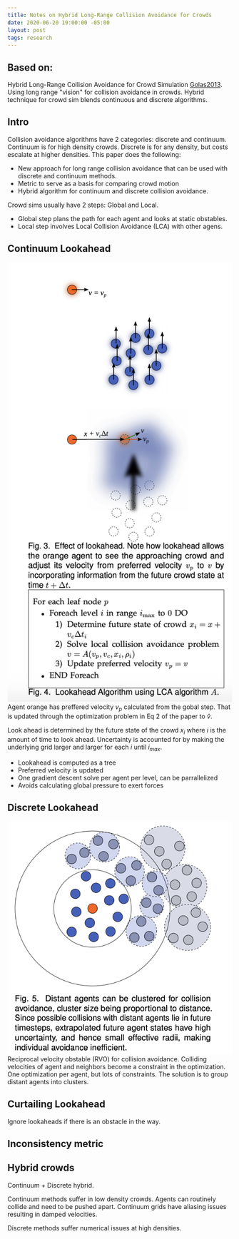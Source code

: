 ```yaml
---
title: Notes on Hybrid Long-Range Collision Avoidance for Crowds
date: 2020-06-20 19:00:00 -05:00 
layout: post
tags: research
---
```


## Based on:
Hybrid Long-Range Collision Avoidance for Crowd Simulation [Golas2013]. Using long range "vision" for collision avoidance in crowds. Hybrid technique for crowd sim blends continuous and discrete algorithms.

## Intro
Collision avoidance algorithms have 2 categories: discrete and continuum. Continuum is for high density crowds. Discrete is for any density, but costs escalate at higher densities.
This paper does the following:
+ New approach for long range collision avoidance that can be used with discrete and continuum methods.
+ Metric to serve as a basis for comparing crowd motion
+ Hybrid algorithm for continuum and discrete collision avoidance.

Crowd sims usually have 2 steps: Global and Local. 
+ Global step plans the path for each agent and looks at static obstables. 
+ Local step involves Local Collision Avoidance (LCA) with other agens.

## Continuum Lookahead
![postimg][Fig3-4]
Agent orange has preffered velocity $v_p$ calculated from the gobal step. That is updated through the optimization problem in Eq 2 of the paper to $\hat{v}$.

Look ahead is determined by the future state of the crowd $x_i$ where $i$ is the amount of time to look ahead. Uncertainty is accounted for by making the underlying grid larger and larger for each $i$ until $i_{max}$.

+ Lookahead is computed as a tree
+ Preferred velocity is updated
+ One gradient descent solve per agent per level, can be parrallelized
+ Avoids calculating global pressure to exert forces

## Discrete Lookahead
![postimg][Fig5]
Reciprocal velocity obstable (RVO) for collision avoidance. Colliding velocities of agent and neighbors become a constraint in the optimization. One optimization per agent, but lots of constraints. The solution is to group distant agents into clusters.

## Curtailing Lookahead
Ignore lookaheads if there is an obstacle in the way.

## Inconsistency metric

## Hybrid crowds
Continuum + Discrete hybrid.

Continuum methods suffer in low density crowds. Agents can routinely collide and need to be pushed apart. Continuum grids have aliasing issues resulting in damped velocities.

Discrete methods suffer numerical issues at high densities.


[Fig3-4]: ../assets/img/20062020-Golas-LongRange/Fig3-4.png
[Fig5]: ../assets/img/20062020-Golas-LongRange/Fig5.png

[Golas2013]: http://gamma.cs.unc.edu/lookahead/golas-2013-hybridcrowd-tvcg.pdf